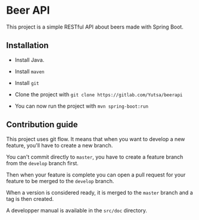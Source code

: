 # Beer API

This project is a simple RESTful API about beers made with Spring Boot.

## Installation

* Install Java.

* Install `maven`

* Install `git`

* Clone the project with `git clone https://gitlab.com/Yutsa/beerapi`

* You can now run the project with `mvn spring-boot:run`

## Contribution guide

This project uses git flow. It means that when you want to develop a new feature, 
you'll have to create a new branch.

You can't commit directly to `master`, you have to create a feature branch from the
 `develop` branch first.

Then when your feature is complete you can open a pull request for your feature to be
merged to the `develop` branch.

When a version is considered ready, it is merged to the `master` branch and a tag is then
created.

A developper manual is available in the `src/doc` directory.